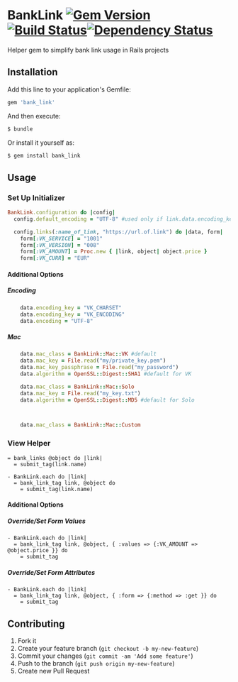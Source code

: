 # BankLink [![Gem Version](https://badge.fury.io/rb/bank_link.png)](http://badge.fury.io/rb/bank_link) [![Build Status](https://travis-ci.org/jhaesus/bank_link.png?branch=master)](https://travis-ci.org/jhaesus/bank_link)[![Dependency Status](https://gemnasium.com/jhaesus/bank_link.png)](https://gemnasium.com/jhaesus/bank_link)

Helper gem to simplify bank link usage in Rails projects

## Installation

Add this line to your application's Gemfile:
```ruby
gem 'bank_link'
```
And then execute:
```bash
$ bundle
```
Or install it yourself as:
```bash
$ gem install bank_link
```
## Usage

### Set Up Initializer
```ruby
BankLink.configuration do |config|
  config.default_encoding = "UTF-8" #used only if link.data.encoding_key is set

  config.links(:name_of_link, "https://url.of.link") do |data, form|
    form[:VK_SERVICE] = "1001"
    form[:VK_VERSION] = "008"
    form[:VK_AMOUNT] = Proc.new { |link, object| object.price }
    form[:VK_CURR] = "EUR"
```
#### Additional Options
##### Encoding
```ruby
    data.encoding_key = "VK_CHARSET"
    data.encoding_key = "VK_ENCODING"
    data.encoding = "UTF-8"
```
##### Mac
```ruby
    data.mac_class = BankLink::Mac::VK #default
    data.mac_key = File.read("my/private_key.pem")
    data.mac_key_passphrase = File.read("my_password")
    data.algorithm = OpenSSL::Digest::SHA1 #default for VK

    data.mac_class = BankLink::Mac::Solo
    data.mac_key = File.read("my_key.txt")
    data.algorithm = OpenSSL::Digest::MD5 #default for Solo



    data.mac_class = BankLink::Mac::Custom
```
### View Helper
```haml
= bank_links @object do |link|
  = submit_tag(link.name)
```
```haml
- BankLink.each do |link|
  = bank_link_tag link, @object do
    = submit_tag(link.name)
```
#### Additional Options
##### Override/Set Form Values
```haml
- BankLink.each do |link|
  = bank_link_tag link, @object, { :values => {:VK_AMOUNT => @object.price }} do
    = submit_tag
```
##### Override/Set Form Attributes
```haml
- BankLink.each do |link|
  = bank_link_tag link, @object, { :form => {:method => :get }} do
    = submit_tag
```

## Contributing

1. Fork it
2. Create your feature branch (`git checkout -b my-new-feature`)
3. Commit your changes (`git commit -am 'Add some feature'`)
4. Push to the branch (`git push origin my-new-feature`)
5. Create new Pull Request
